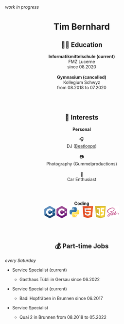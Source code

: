 *work in progress*

<h1 align="center">Tim Bernhard</h1>

<h2 align="center"> 🧑‍🎓 Education </h2>

<p align="center"> 
  <strong> Informatikmittelschule (current) </strong> <br> 
  FMZ Lucerne <br>
  since 08.2020 
  <br>
  <br>
  <strong> Gymnasium (cancelled) </strong> <br>
  Kollegium Schwyz <br>
  from 08.2018 to 07.2020
</p>


<br>
<br>


<h2 align="center"> 🤔 Interests </h2>

<p align="center">
<strong> Personal </strong> <br>
<div align="center">
🎧 <br> DJ (<a href="www.google.com">Beatloops</a>) <br>  <br>
📷 <br> Photography (Gummelproductions) <br> <br>
🚗 <br> Car Enthusiast <br> <br>
</div>
</p>

<br>

<p align="center">
<strong> Coding </strong> <br>
  <img align="center" src="./assets/svg/languages/cplusplus.svg" alt="c++" height="40px" margin-top="5px"/>
  <img align="center" src="./assets/svg/languages/csharp.svg" alt="c#" height="40px"/>
  <img align="center" src="./assets/svg/languages/python.svg" alt="python" height="40px"/>
  <img align="center" src="./assets/svg/languages/html5.svg" alt="html" height="40px"/>
  <img align="center" src="./assets/svg/languages/javascript.svg" alt="javascript" height="40px"/>
  <img align="center" src="./assets/svg/languages/sass.svg" alt="sass" height="40px"/>


</p>

<br>
<br>

<h2 align="center">💰 Part-time Jobs</h2>

*every Saturday*

- Service Specialist (current)
  - Gasthaus Tübli in Gersau since 06.2022

- Service Specialist (current)
  - Badi Hopfräben in Brunnen since 06.2017

- Service Specialist
  - Quai 2 in Brunnen from 08.2018 to 05.2022
